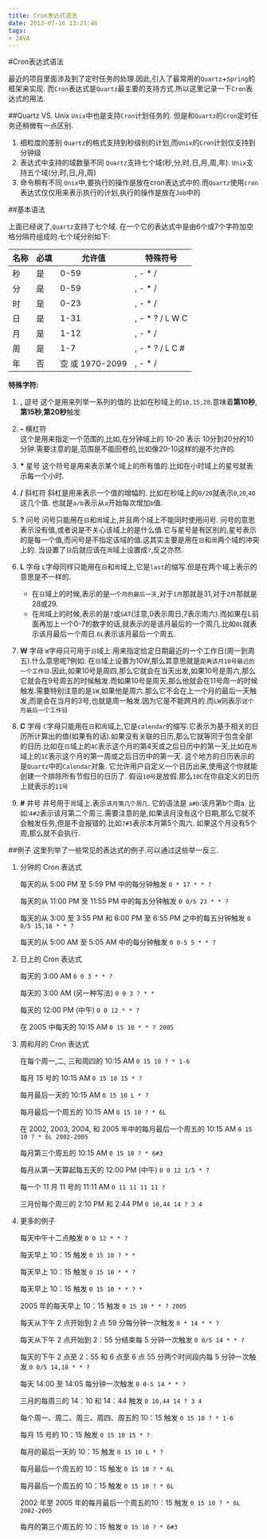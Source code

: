 ```yaml
---
title: Cron表达式语法
date: 2013-07-16 13:21:46
tags:
- JAVA
---
```


#Cron表达式语法

最近的项目里面涉及到了定时任务的处理.因此,引入了最常用的`Quartz`+`Spring`的框架来实现.
而`Cron`表达式是`Quartz`最主要的支持方式.所以这里记录一下`Cron`表达式的用法.


##Quartz VS. Unix
`Unix`中也是支持`Cron`计划任务的. 但是和`Quartz`的`Cron`定时任务还稍微有一点区别.

1. 细粒度的差别
	`Quartz`的格式支持到秒级别的计划,而`Unix`的`Cron`计划仅支持到分钟级
2. 表达式中支持的域数量不同
	`Quartz`支持七个域(秒,分,时,日,月,周,年). `Unix`支持五个域(分,时,日,月,周)
3. 命令稍有不同
	`Unix`中,要执行的操作是放在cron表达式中的.而`Quartz`使用`cron`表达式仅仅用来表示执行的计划,执行的操作是放在`Job`中的
	
<!--more-->	
##基本语法

上面已经说了,`Quartz`支持了七个域. 在一个它的表达式中是由6个或7个字符加空格分隔符组成的.七个域分别如下:

|名称|必填|允许值|特殊符号|
|---|---|-----|-------|
|秒|是|0-59|, - * /|
|分|是|0-59|, - * /|
|时|是|0-23|, - * /|
|日|是|1-31|, - * ? / L W C|
|月|是|1-12|, - * /|
|周|是|1-7|, - * ? / L C #|
|年|否|空 或 1970-2099|, - * /|

**特殊字符:**

1. **,** 逗号
	这个是用来列举一系列的值的.比如在秒域上的`10,15,20`.意味着**第10秒**,**第15秒**,**第20秒**触发

2. **-** 横杠符  
	这个是用来指定一个范围的,比如,在分钟域上的 10-20 表示 10分到20分的10分钟.需要注意的是,范围是不能回卷的,比如像20-10这样的是不允许的.
	
3. **\*** 星号
	这个符号是用来表示某个域上的所有值的.比如在小时域上的星号就表示每一个小时.

4. **/** 斜杠符
	斜杠是用来表示一个值的增幅的. 比如在秒域上的`0/20`就表示`0`,`20`,`40` 这几个值. 也就是`a/b`表示从`a`开始每次增加`b`值.

5. **?** 问号
	问号只能用在`日`和`周`域上,并且两个域上不能同时使用问号.
	问号的意思表示没有值,或者说是不关心该域上的是什么值.它与星号是有区别的,星号表示的是每一个值,而问号是不指定该域的值.这其实主要是用在`日`和`周`两个域的冲突上的. 当设置了`日`后就应该在`周`域上设置成`?`,反之亦然.

6. **L** 字母
	`L`字母同样只能用在`日`和`周`域上,它是`last`的缩写.但是在两个域上表示的意思是不一样的.
	* 在`日`域上的时候,表示的是`一个月的最后一天`,对于`1月`那就是31,对于`2月`那就是28或29.
	* 在`周`域上的时候,表示的是`7`或`SAT`(注意,0表示周日,7表示周六).而如果在L前面再加上一个0-7的数字的话,就表示的是该月最后的一个周几.比如`0L`就表示该月最后一个周日.`6L`表示该月最后一个周五.

7. **W** 字母
	`W`字母只可用于`日`域上.用来指定给定日期最近的一个工作日(周一到周五).什么意思呢?例如:
	在`日`域上设置为10W,那么其意思就是`距离该月10号最近的一个工作日`.因此,如果10号是周四,那么它就会在当天出发,如果10号是周六,那么它就会在9号周五的时候触发.而如果10号是周天,那么他就会在11号周一的时候触发.需要特别注意的是`1W`,如果他是周六.那么它不会在上一个月的最后一天触发,而是会在当月的3号,也就是周一触发.因为它是不能跨月的.而`LW`则表示`这个月最后一个工作日`
	
8. **C** 字母
	`C`字母只能用在`日`和`周`域上,它是`calendar`的缩写.它表示为基于相关的日历所计算出的值(如果有的话).如果没有关联的日历,那么它就等同于包含全部的日历.比如在`日`域上的`4C`表示这个月的第4天或之后日历中的第一天,比如在`周`域上的`1C`表示这个月的第一周或之后日历中的第一天. 这个地方的日历表示的是`Quartz`中的`Calendar`对象. 它允许用户自定义一个日历出来,使用这个你就能创建一个排除所有节假日的日历了. 假设`10号`是放假.那么`10C`在你自定义的日历上就表示的`11号`

9. **#** 井号
	井号用于`周`域上.表示`该月第几个周几`. 它的语法是 `a#b`:该月第b个周a.
	比如:`4#2`表示该月第二个周三.需要注意的是,如果该月没有这个日期,那么它就不会触发任务,但是不会报错的.比如`7#5`表示本月第5个周六. 如果这个月没有5个周,那么就不会执行.
	

##例子
这里列举了一些常见的表达式的例子.可以通过这些举一反三.

1. 分钟的 Cron 表达式

	每天的从 5:00 PM 至 5:59 PM 中的每分钟触发 `0 * 17 * * ?`

	每天的从 11:00 PM 至 11:55 PM 中的每五分钟触发 `0 0/5 23 * * ?`

	每天的从 3:00 至 3:55 PM 和 6:00 PM 至 6:55 PM 之中的每五分钟触发 `0 0/5 15,18 * * ?`

	每天的从 5:00 AM 至 5:05 AM 中的每分钟触发 `0 0-5 5 * * ?`

2. 日上的 Cron 表达式

	每天的 3:00 AM `0 0 3 * * ?`

	每天的 3:00 AM (另一种写法) `0 0 3 ? * *`

	每天的 12:00 PM (中午) `0 0 12 * * ?`

	在 2005 中每天的 10:15 AM `0 15 10 * * ? 2005`

3. 周和月的 Cron 表达式

	在每个周一,二, 三和周四的 10:15 AM `0 15 10 ? * 1-6`

	每月 15 号的 10:15 AM `0 15 10 15 * ?`

	每月最后一天的 10:15 AM `0 15 10 L * ?`

	每月最后一个周五的 10:15 AM `0 15 10 ? * 6L`

	在 2002, 2003, 2004, 和 2005 年中的每月最后一个周五的 10:15 AM `0 15 10 ? * 6L 2002-2005`

	每月第三个周五的 10:15 AM `0 15 10 ? * 6#3`

	每月从第一天算起每五天的 12:00 PM (中午) `0 0 12 1/5 * ?`

	每一个 11 月 11 号的 11:11 AM `0 11 11 11 11 ?`

	三月份每个周三的 2:10 PM 和 2:44 PM `0 10,44 14 ? 3 4`

4. 更多的例子

	每天中午十二点触发  `0 0 12 * * ?`

	每天早上 10：15 触发	`0 15 10 ? * *`

	每天早上 10：15 触发	`0 15 10 * * ?` 

	每天早上 10：15 触发	`0 15 10 * * ? *` 

	2005 年的每天早上 10：15 触发	`0 15 10 * * ? 2005` 

	每天从下午 2 点开始到 2 点 59 分每分钟一次触发	`0 * 14 * * ?` 

	每天从下午 2 点开始到 2：55 分结束每 5 分钟一次触发	`0 0/5 14 * * ?` 

	每天的下午 2 点至 2：55 和 6 点至 6 点 55 分两个时间段内每 5 分钟一次触发 	`0 0/5 14,18 * * ?` 

	每天 14:00 至 14:05 每分钟一次触发	`0 0-5 14 * * ?` 

	三月的每周三的 14：10 和 14：44 触发	`0 10,44 14 ? 3 4` 

	每个周一、周二、周三、周四、周五的 10：15 触发	`0 15 10 ? * 1-6` 

	每月 15 号的 10：15 触发	`0 15 10 15 * ?` 

	每月的最后一天的 10：15 触发	`0 15 10 L * ?` 

	每月最后一个周五的 10：15 触发	`0 15 10 ? * 6L` 

	每月最后一个周五的 10：15 触发	`0 15 10 ? * 6L`

	2002 年至 2005 年的每月最后一个周五的10：15 触发	`0 15 10 ? * 6L 2002-2005`

	每月的第三个周五的 10：15 触发		`0 15 10 ? * 6#3` 
